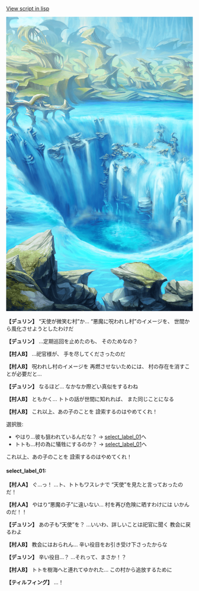 [View script in lisp](../scripts/1231003.txt)

![valley.png](../images/backgrounds/valley.png)

**【デュリン】**
“天使が微笑む村”か…
“悪魔に呪われし村”のイメージを、
世間から風化させようとしたわけだ

**【デュリン】**
…定期巡回を止めたのも、
そのためなの？

**【村人B】**
…祀官様が、
手を尽してくださったのだ

**【村人B】**
呪われし村のイメージを
再燃させないためには、
村の存在を消すことが必要だと…

**【デュリン】**
なるほど…
なかなか際どい真似をするわね

**【村人B】**
ともかく…
トトの話が世間に知れれば、
また同じことになる

**【村人B】**
これ以上、あの子のことを
詮索するのはやめてくれ！

選択肢:
- やはり…彼も狙われているんだな？ → [select_label_01](#select_label_01)へ
- トトも…村の為に犠牲にするのか？ → [select_label_01](#select_label_01)へ

これ以上、あの子のことを
詮索するのはやめてくれ！

#### select_label_01:

**【村人A】**
ぐ…っ！
…ト、トトもワスレナで
“天使”を見たと言っておったのだ！

**【村人A】**
やはり“悪魔の子”に違いない…
村を再び危険に晒すわけには
いかんのだ！！

**【デュリン】**
あの子も“天使”を？
…いいわ、詳しいことは祀官に聞く
教会に戻るわよ

**【村人B】**
教会にはおられん…
辛い役目をお引き受け下さったからな

**【デュリン】**
辛い役目…？
…それって、まさか！？

**【村人B】**
トトを樹海へと連れてゆかれた…
この村から追放するために

**【ティルフィング】**
…！